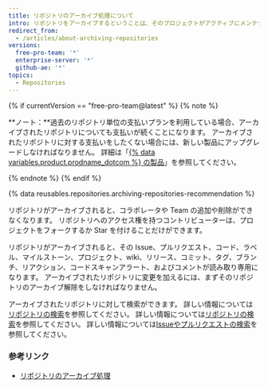 ```yaml
---
title: リポジトリのアーカイブ処理について
intro: リポジトリをアーカイブするということは、そのプロジェクトがアクティブにメンテナンスされなくなるということを人々に伝えることになります。
redirect_from:
  - /articles/about-archiving-repositories
versions:
  free-pro-team: '*'
  enterprise-server: '*'
  github-ae: '*'
topics:
  - Repositories
---
```


{% if currentVersion == "free-pro-team@latest" %}
{% note %}

**ノート：**過去のリポジトリ単位の支払いプランを利用している場合、アーカイブされたリポジトリについても支払いが続くことになります。 アーカイブされたリポジトリに対する支払いをしたくない場合には、新しい製品にアップグレードしなければなりません。 詳細は「[{% data variables.product.prodname_dotcom %} の製品](/articles/github-s-products)」を参照してください。

{% endnote %}
{% endif %}

{% data reusables.repositories.archiving-repositories-recommendation %}

リポジトリがアーカイブされると、コラボレータや Team の追加や削除ができなくなります。 リポジトリへのアクセス権を持つコントリビューターは、プロジェクトをフォークするか Star を付けることだけができます。

リポジトリがアーカイブされると、その Issue、プルリクエスト、コード、ラベル、マイルストーン、プロジェクト、wiki、リリース、コミット、タグ、ブランチ、リアクション、コードスキャンアラート、およびコメントが読み取り専用になります。 アーカイブされたリポジトリに変更を加えるには、まずそのリポジトリのアーカイブ解除をしなければなりません。

アーカイブされたリポジトリに対して検索ができます。 詳しい情報については[リポジトリの検索](/articles/searching-for-repositories/#search-based-on-whether-a-repository-is-archived)を参照してください。 詳しい情報については[リポジトリの検索](/articles/searching-for-repositories/#search-based-on-whether-a-repository-is-archived)を参照してください。 詳しい情報については[Issueやプルリクエストの検索](/articles/searching-issues-and-pull-requests/#search-based-on-whether-a-repository-is-archived)を参照してください。

### 参考リンク
- [リポジトリのアーカイブ処理](/articles/archiving-repositories)

